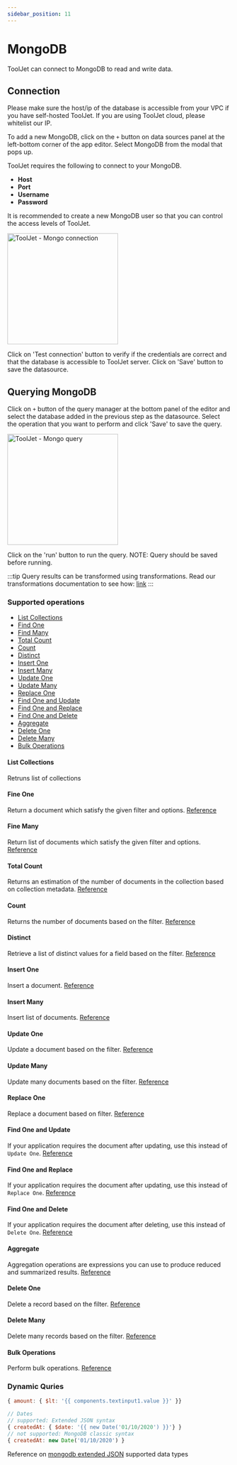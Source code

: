 ```yaml
---
sidebar_position: 11
---
```


# MongoDB

ToolJet can connect to MongoDB to read and write data.

## Connection

Please make sure the host/ip of the database is accessible from your VPC if you have self-hosted ToolJet. If you are using ToolJet cloud, please whitelist our IP.

To add a new MongoDB, click on the `+` button on data sources panel at the left-bottom corner of the app editor. Select MongoDB from the modal that pops up.

ToolJet requires the following to connect to your MongoDB.

- **Host**
- **Port**
- **Username**
- **Password**

It is recommended to create a new MongoDB user so that you can control the access levels of ToolJet.

<img src="/img/datasource-reference/mo-connect.png" alt="ToolJet - Mongo connection" height="250"/>

Click on 'Test connection' button to verify if the credentials are correct and that the database is accessible to ToolJet server. Click on 'Save' button to save the datasource.

## Querying MongoDB

Click on `+` button of the query manager at the bottom panel of the editor and select the database added in the previous step as the datasource. Select the operation that you want to perform and click 'Save' to save the query.

<img src="/img/datasource-reference/mo-query.png" alt="ToolJet - Mongo query" height="250"/>

Click on the 'run' button to run the query. NOTE: Query should be saved before running.

:::tip
Query results can be transformed using transformations. Read our transformations documentation to see how: [link](/docs/tutorial/transformations)
:::

### Supported operations
- [List Collections](#list-collections)
- [Find One](#find-one)
- [Find Many](#find-many)
- [Total Count](#total-count)
- [Count](#count)
- [Distinct](#distinct)
- [Insert One](#insert-one)
- [Insert Many](#insert-many)
- [Update One](#update-one)
- [Update Many](#update-many)
- [Replace One](#replace-one)
- [Find One and Update](#find-one-and-update)
- [Find One and Replace](#find-one-and-replace)
- [Find One and Delete](#find-one-and-delete)
- [Aggregate](#aggregate)
- [Delete One](#delete-one)
- [Delete Many](#delete-many)
- [Bulk Operations](#bulk-operations)
#### List Collections
Retruns list of collections
#### Fine One
Return a document which satisfy the given filter and options. [Reference](https://docs.mongodb.com/drivers/node/v4.0/usage-examples/findOne)
#### Fine Many
Return list of documents which satisfy the given filter and options. [Reference](https://docs.mongodb.com/drivers/node/v4.0/usage-examples/find/)
#### Total Count
Returns an estimation of the number of documents in the collection based on collection metadata. [Reference](https://mongodb.github.io/node-mongodb-native/4.0/classes/collection.html#estimateddocumentcount)
#### Count
Returns the number of documents based on the filter. [Reference](https://mongodb.github.io/node-mongodb-native/4.0/classes/collection.html#countdocuments)
#### Distinct
Retrieve a list of distinct values for a field based on the filter. [Reference](https://docs.mongodb.com/drivers/node/v4.0/usage-examples/distinct/)
#### Insert One
Insert a document. [Reference](https://docs.mongodb.com/drivers/node/v4.0/usage-examples/insertOne/)
#### Insert Many
Insert list of documents. [Reference](https://docs.mongodb.com/drivers/node/v4.0/usage-examples/insertMany/)
#### Update One
Update a document based on the filter. [Reference](https://docs.mongodb.com/drivers/node/v4.0/usage-examples/updateOne/)
#### Update Many
Update many documents based on the filter. [Reference](https://docs.mongodb.com/drivers/node/v4.0/usage-examples/updateMany/)
#### Replace One
Replace a document based on filter. [Reference](https://docs.mongodb.com/drivers/node/v4.0/usage-examples/replaceOne/)
#### Find One and Update
If your application requires the document after updating, use this instead of `Update One`. [Reference](https://mongodb.github.io/node-mongodb-native/4.0/classes/collection.html#findoneandupdate)
#### Find One and Replace
If your application requires the document after updating, use this instead of `Replace One`. [Reference](https://mongodb.github.io/node-mongodb-native/4.0/classes/collection.html#findoneandreplace)
#### Find One and Delete
If your application requires the document after deleting, use this instead of `Delete One`. [Reference](https://mongodb.github.io/node-mongodb-native/4.0/classes/collection.html#findoneanddelete)
#### Aggregate
Aggregation operations are expressions you can use to produce reduced and summarized results. [Reference](https://docs.mongodb.com/drivers/node/v4.0/fundamentals/aggregation/)
#### Delete One
Delete a record based on the filter. [Reference](https://docs.mongodb.com/drivers/node/v4.0/usage-examples/deleteOne/)
#### Delete Many
Delete many records based on the filter. [Reference](https://docs.mongodb.com/drivers/node/v4.0/usage-examples/deleteMany/)
#### Bulk Operations
Perform bulk operations. [Reference](https://docs.mongodb.com/drivers/node/v4.0/usage-examples/bulkWrite/)

### Dynamic Quries
```javascript
{ amount: { $lt: '{{ components.textinput1.value }}' }}

// Dates 
// supported: Extended JSON syntax
{ createdAt: { $date: '{{ new Date('01/10/2020') }}'} }
// not supported: MongoDB classic syntax
{ createdAt: new Date('01/10/2020') }
```
Reference on [mongodb extended JSON](https://docs.mongodb.com/manual/reference/mongodb-extended-json/) supported data types
